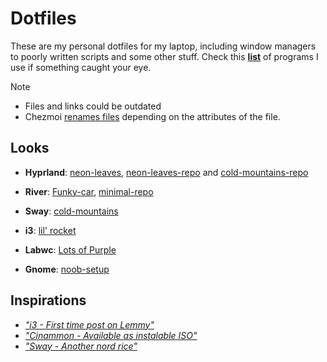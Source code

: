 # Dotfiles

These are my personal dotfiles for my laptop, including window managers to poorly written scripts and some other stuff.
Check this [**list**](assets/swlist.md) of programs I use if something caught your eye.

> [!Note]
> - Files and links could be outdated
> - Chezmoi [renames files](https://www.chezmoi.io/reference/source-state-attributes/) depending on the attributes of the file.

## Looks

- **Hyprland**: [neon-leaves](https://lemmy.zip/post/18840778), [neon-leaves-repo](https://codeberg.org/299792458ms/hyprland-neon-leaves) and [cold-mountains-repo](https://codeberg.org/299792458ms/hyprland-cold-mountains)

- **River**: [Funky-car](https://lemmy.zip/post/19773171), [minimal-repo](https://codeberg.org/299792458ms/river-dotfiles)

- **Sway**: [cold-mountains](https://feddit.cl/post/2584023)

- **i3**: [lil' rocket](https://feddit.cl/post/2290324)

- **Labwc**: [Lots of Purple](https://lemmy.zip/post/24327455)

- **Gnome**: [noob-setup](https://feddit.cl/post/948902)

## Inspirations

- [*"i3 - First time post on Lemmy"*](https://lemmy.world/post/3782897)
- [*"Cinammon - Available as instalable ISO"*](https://lemmy.world/post/7187924)
- [*"Sway - Another nord rice"*](https://lemmy.world/post/2877257)


